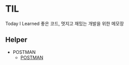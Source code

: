 # TIL
Today I Learned
좋은 코드, 멋지고 재밌는 개발을 위한 메모장

## Helper

* POSTMAN
  * [POSTMAN](#https://github.com/E-nan/TIL/blob/main/README.md)
